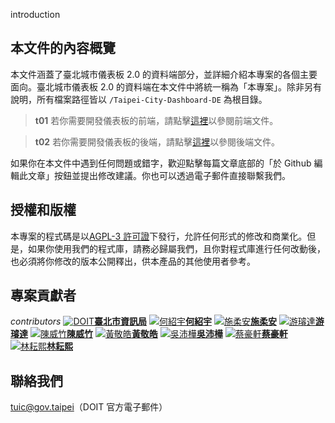 <tpl>introduction</tpl>

## 本文件的內容概覽

本文件涵蓋了臺北城市儀表板 2.0 的資料端部分，並詳細介紹本專案的各個主要面向。臺北城市儀表板 2.0 的資料端在本文件中將統一稱為「本專案」。除非另有說明，所有檔案路徑皆以 `/Taipei-City-Dashboard-DE` 為根目錄。

> **t01**
> 若你需要開發儀表板的前端，請點擊[這裡](/front-end)以參閱前端文件。

> **t02**
> 若你需要開發儀表板的後端，請點擊[這裡](/back-end)以參閱後端文件。

如果你在本文件中遇到任何問題或錯字，歡迎點擊每篇文章底部的「於 Github 編輯此文章」按鈕並提出修改建議。你也可以透過電子郵件直接聯繫我們。

## 授權和版權

本專案的程式碼是以[AGPL-3 許可證](https://github.com/tpipei-doit/Taipei-City-Dashboard/blob/main/LICENSE)下發行，允許任何形式的修改和商業化。但是，如果你使用我們的程式庫，請務必歸屬我們，且你對程式庫進行任何改動後，也必須將你修改的版本公開釋出，供本產品的其他使用者參考。

## 專案貢獻者

_contributors_
[![DOIT](/images/contributors/doit.png)**臺北市資訊局**](https://tuic.gov.taipei)
[![何紹宇](/images/contributors/何紹宇.png)**何紹宇**](https://github.com/igorho2000)
[![施柔安](/images/contributors/施柔安.png)**施柔安**](https://github.com/ann125697)
[![游璿達](/images/contributors/游璿達.png)**游璿達**](https://github.com/iimahao)
[![陳威竹](/images/contributors/陳威竹.png)**陳威竹**](https://github.com/Chu-c-git)
[![黃敬皓](/images/contributors/黃敬皓.png)**黃敬皓**](https://github.com/JHH11)
[![吳沛樺](/images/contributors/吳沛樺.png)**吳沛樺**](https://github.com/power80203)
[![蔡豪軒](/images/contributors/蔡豪軒.png)**蔡豪軒**](https://github.com/ttom525tw)
[![林耘熙](/images/contributors/林耘熙.png)**林耘熙**](https://github.com/freetime007)

## 聯絡我們

tuic@gov.taipei（DOIT 官方電子郵件）
